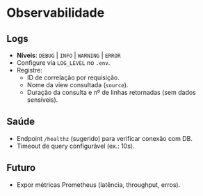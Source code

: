 # Observabilidade

## Logs
- **Níveis**: `DEBUG` | `INFO` | `WARNING` | `ERROR`
- Configure via `LOG_LEVEL` no `.env`.
- Registre:
  - ID de correlação por requisição.
  - Nome da view consultada (`source`).
  - Duração da consulta e nº de linhas retornadas (sem dados sensíveis).

## Saúde
- Endpoint `/healthz` (sugerido) para verificar conexão com DB.
- Timeout de query configurável (ex.: 10s).

## Futuro
- Expor métricas Prometheus (latência, throughput, erros).
